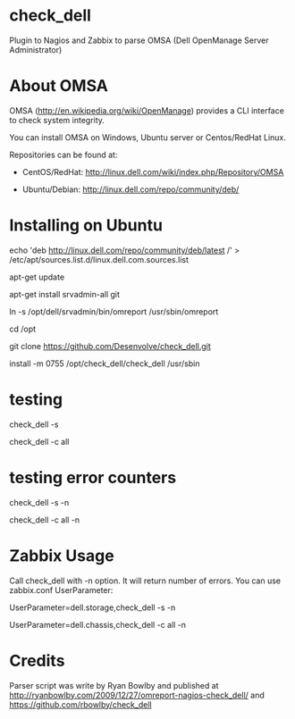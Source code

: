 check_dell
==========

Plugin to Nagios and Zabbix to parse OMSA (Dell OpenManage Server Administrator) 

About OMSA 
==========
OMSA (http://en.wikipedia.org/wiki/OpenManage) provides a CLI interface to check system integrity.

You can install OMSA on Windows, Ubuntu server or Centos/RedHat Linux.


Repositories can be found at:

- CentOS/RedHat: http://linux.dell.com/wiki/index.php/Repository/OMSA

- Ubuntu/Debian: http://linux.dell.com/repo/community/deb/

Installing on Ubuntu
===========

echo 'deb http://linux.dell.com/repo/community/deb/latest /' > /etc/apt/sources.list.d/linux.dell.com.sources.list

apt-get update

apt-get install srvadmin-all git

ln -s /opt/dell/srvadmin/bin/omreport /usr/sbin/omreport

cd /opt

git clone https://github.com/Desenvolve/check_dell.git

install -m 0755 /opt/check_dell/check_dell /usr/sbin

# testing

check_dell -s 

check_dell -c all

# testing error counters

check_dell -s -n

check_dell -c all -n



Zabbix Usage
==========

Call check_dell with -n option. It will return number of errors. You can use zabbix.conf UserParameter:

UserParameter=dell.storage,check_dell -s -n

UserParameter=dell.chassis,check_dell -c all -n


Credits 
==========
Parser script was write by Ryan Bowlby and published at http://ryanbowlby.com/2009/12/27/omreport-nagios-check_dell/
and https://github.com/rbowlby/check_dell


